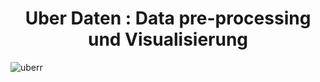 <h1 align="center" width="100%"  >
    Uber Daten : Data pre-processing und Visualisierung
</h1>

![uberr](https://user-images.githubusercontent.com/74714706/169040087-81bb1ed0-e3b6-47b3-93e4-41f2e82a8457.jpg)
